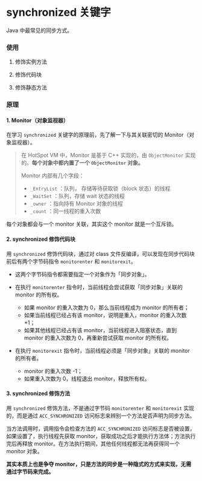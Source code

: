 # synchronized 关键字

Java 中最常见的同步方式。


### 使用

1. 修饰实例方法

2. 修饰代码块

3. 修饰静态方法


### 原理

#### 1. Monitor（对象监视器）

在学习 `synchronized` 关键字的原理前，先了解一下与其关联密切的 Monitor（对象监视器）。

> 在 HotSpot VM 中，Monitor 是基于 C++ 实现的，由 `ObjectMonitor` 实现的。**每个对象中都内置了一个 `ObjectMonitor` 对象。**
>
> Monitor 内部有几个字段：
> - `_EntryList` ：队列， 存储等待获取锁（block 状态）的线程
> - `_WaitSet` ：队列，存储 wait 状态的线程
> - `_owner` ：指向持有 Monitor 对象的线程
> - `_count` ：同一线程的重入次数

每个对象都会与一个 monitor 关联，其实这个 monitor 就是一个互斥锁。

#### 2. synchronized 修饰代码块

用 `synchronized` 修饰代码块，通过对 class 文件反编译，可以发现在同步代码块前后有两个字节码指令 `monitorenter` 和 `monitorexit`。

- 这两个字节码指令都需要指定一个对象作为「同步对象」。

- 在执行 `monitorenter` 指令时，当前线程会尝试获取「同步对象」关联的 monitor 的所有权。
    - 如果 monitor 的重入次数为 0，那么当前线程成为 monitor 的所有者；
    - 如果当前线程已经占有该 monitor，说明是重入，monitor 的重入次数 +1；
    - 如果其他线程已经占有该 monitor，当前线程进入阻塞状态，直到 monitor 的重入次数为 0，再重新尝试获取 monitor 的所有权。

- 在执行 `monitorexit` 指令时，当前线程必须是「同步对象」关联的 monitor 的所有者。
    - monitor 的重入次数 -1；
    - 如果重入次数为 0，线程退出 monitor，释放所有权。

#### 3. synchronized 修饰方法

用 `synchronized` 修饰方法，不是通过字节码 `monitorenter` 和 `monitorexit` 实现的，而是通过 `ACC_SYNCHRONIZED` 访问标志来辨别一个方法是否声明为同步方法。

当方法调用时，调用指令会检查方法的 `ACC_SYNCHRONIZED` 访问标志是否被设置，如果设置了，执行线程先获取 monitor，获取成功之后才能执行方法体；方法执行完后再释放 monitor。在方法执行期间，其他任何线程都无法再获得同一个 monitor 对象。

**其实本质上也是争夺 monitor，只是方法的同步是一种隐式的方式来实现，无需通过字节码来完成。**